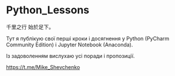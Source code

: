 # __Python_Lessons__
千里之行 始於足下。


Тут я публікую свої перші кроки і досягнення у Python (PyCharm Community Edition) і Jupyter Notebook (Anaconda).

Із задоволенням вислухаю усі поради і пропозиції.

https://t.me/Mike_Shevchenko 
 
